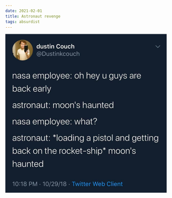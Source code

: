 ```yaml
---
date: 2021-02-01
title: Astronaut revenge
tags: absurdist
---
```


![moonhaunted.jpeg](https://raw.githubusercontent.com/muneer78/muneer78.github.io/master/images/moonhaunted.jpeg)
